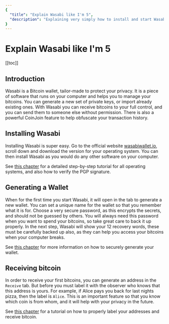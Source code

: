 ```yaml
---
{
  "title": "Explain Wasabi like I'm 5",
  "description": "Explaining very simply how to install and start Wasabi, as well as receiving, sending and coinjoining. This is the Wasabi documentation, an archive of knowledge about the open-source, non-custodial and privacy-focused Bitcoin wallet for desktop."
}
---
```


# Explain Wasabi like I'm 5

[[toc]]

## Introduction

Wasabi is a Bitcoin wallet, tailor-made to protect your privacy.
It is a piece of software that runs on your computer and helps you to manage your bitcoins.
You can generate a new set of private keys, or import already existing ones.
With Wasabi you can receive bitcoins to your full control, and you can send them to someone else without permission.
There is also a powerful CoinJoin feature to help obfuscate your transaction history.

## Installing Wasabi

Installing Wasabi is super easy.
Go to the official website [wasabiwallet.io](https://wasabiwallet.io), scroll down and download the version for your operating system.
You can then install Wasabi as you would do any other software on your computer.

See [this chapter](/using-wasabi/InstallPackage.md) for a detailed step-by-step tutorial for all operating systems, and also how to verify the PGP signature.

## Generating a Wallet

When for the first time you start Wasabi, it will open in the tab to generate a new wallet.
You can set a unique name for the wallet so that you remember what it is for.
Choose a very secure password, as this encrypts the secrets, and should not be guessed by others.
You will always need this password when you want to spend your bitcoins, so take great care to back it up properly.
In the next step, Wasabi will show your 12 recovery words, these must be carefully backed up also, as they can help you access your bitcoins when your computer breaks.

See [this chapter](/using-wasabi/WalletGeneration.md) for more information on how to securely generate your wallet.

## Receiving bitcoin

In order to receive your first bitcoins, you can generate an address in the `Receive` tab.
But before you must label it with the observer who knows that this address is yours.
For example, if Alice pays you back for last nights pizza, then the label is `Alice`.
This is an important feature so that you know which coin is from whom, and it will help with your privacy in the future.

See [this chapter](/using-wasabi/Receive.md) for a tutorial on how to properly label your addresses and receive bitcoin.

